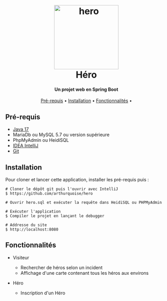 <h1 align="center">
  <br>
  <a href="https://github.com/arthurquoise/hero"><img src="https://cdn-icons-png.flaticon.com/512/1538/1538414.png" alt="hero" width="200"></a>
  <br>
  Héro
  <br>
</h1>

<h4 align="center">Un projet web en Spring Boot </h4>

<p align="center">
  <a href="#key-features">Pré-requis</a> •
  <a href="#Installation">Installation</a> •
  <a href="#Fonctionnalités">Fonctionnalités</a> •
</p>

## Pré-requis

* [Java 17](<https://www.oracle.com/java/technologies/downloads/>)
* MariaDb ou MySQL 5.7 ou version supérieure
* PhpMyAdmin ou HeidiSQL
* [IDEA IntelliJ](<https://www.jetbrains.com/idea/>)
* [Git](<https://git-scm.com>)

## Installation

Pour cloner et lancer cette application, installer les pré-requis puis :

```
# Cloner le dépôt git puis l'ouvrir avec IntelliJ
$ https://github.com/arthurquoise/hero

# Ouvrir hero.sql et exécuter la requête dans HeidiSQL ou PHPMyAdmin

# Exécuter l'application
$ Compiler le projet en lançant le debugger

# Addresse du site
$ http://localhost:8080
```

## Fonctionnalités


* Visiteur
	- Rechercher de héros selon un incident
	- Affichage d'une carte contenant tous les héros aux environs

* Héro
	- Inscription d'un Héro
